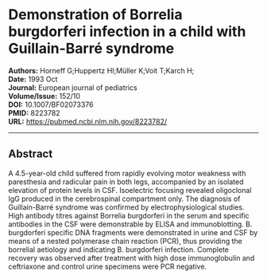 # Demonstration of Borrelia burgdorferi infection in a child with Guillain-Barré syndrome

**Authors:** Horneff G;Huppertz HI;Müller K;Voit T;Karch H;  
**Date:** 1993 Oct  
**Journal:** European journal of pediatrics  
**Volume/Issue:** 152/10  
**DOI:** 10.1007/BF02073376  
**PMID:** 8223782  
**URL:** https://pubmed.ncbi.nlm.nih.gov/8223782/

---

## Abstract

A 4.5-year-old child suffered from rapidly evolving motor weakness with paresthesia and radicular pain in both legs, accompanied by an isolated elevation of protein levels in CSF. Isoelectric focusing revealed oligoclonal IgG produced in the cerebrospinal compartment only. The diagnosis of Guillain-Barré syndrome was confirmed by electrophysiological studies. High antibody titres against Borrelia burgdorferi in the serum and specific antibodies in the CSF were demonstrable by ELISA and immunoblotting. B. burgdorferi specific DNA fragments were demonstrated in urine and CSF by means of a nested polymerase chain reaction (PCR), thus providing the borrelial aetiology and indicating B. burgdorferi infection. Complete recovery was observed after treatment with high dose immunoglobulin and ceftriaxone and control urine specimens were PCR negative.
